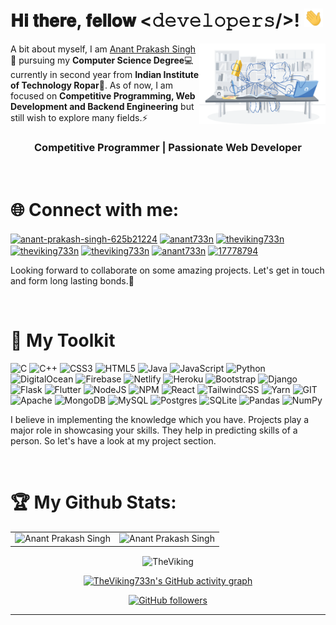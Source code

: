 <!-- #  Hi there 👋, I am [Anant Prakash Singh!](https://linkedin.com/in/anant-prakash-singh-625b21224) -->

<h1> 𝐇𝐢 𝐭𝐡𝐞𝐫𝐞, 𝐟𝐞𝐥𝐥𝐨𝐰 <𝚍𝚎𝚟𝚎𝚕𝚘𝚙𝚎𝚛𝚜/>! <img src="Hi.gif" width="30"></h1>

<img width="40%" align="right" src="workbench.svg" >
A bit about myself, I am <a href="https://linkedin.com/in/anant-prakash-singh-625b21224">Anant Prakash Singh</a> 👦 pursuing my <b>Computer Science Degree</b>💻 currently in second year from <b>Indian Institute of Technology Ropar🏫</b>. As of now, I am focused on <b>Competitive Programming, Web Development and Backend Engineering</b> but still wish to explore many fields.⚡

<h3 align="center">Competitive Programmer | Passionate Web Developer</h3>

<br>

# 🌐 Connect with me:
<p align="left">
<a href="https://linkedin.com/in/anant-prakash-singh-625b21224" target="blank"><img align="center" src="https://raw.githubusercontent.com/rahuldkjain/github-profile-readme-generator/master/src/images/icons/Social/linked-in-alt.svg" alt="anant-prakash-singh-625b21224" height="30" width="40" /></a>
<a href="https://twitter.com/anant733n" target="blank"><img align="center" src="https://raw.githubusercontent.com/rahuldkjain/github-profile-readme-generator/master/src/images/icons/Social/twitter.svg" alt="anant733n" height="30" width="40" /></a>
<a href="https://codeforces.com/profile/theviking733n" target="blank"><img align="center" src="https://raw.githubusercontent.com/rahuldkjain/github-profile-readme-generator/master/src/images/icons/Social/codeforces.svg" alt="theviking733n" height="30" width="40" /></a>
<a href="https://www.leetcode.com/theviking733n" target="blank"><img align="center" src="https://raw.githubusercontent.com/rahuldkjain/github-profile-readme-generator/master/src/images/icons/Social/leet-code.svg" alt="theviking733n" height="30" width="40" /></a>
<a href="https://www.codechef.com/users/theviking733n" target="blank"><img align="center" src="https://cdn.jsdelivr.net/npm/simple-icons@3.1.0/icons/codechef.svg" alt="theviking733n" height="30" width="40" /></a>
<a href="https://auth.geeksforgeeks.org/user/anant733n" target="blank"><img align="center" src="https://raw.githubusercontent.com/rahuldkjain/github-profile-readme-generator/master/src/images/icons/Social/geeks-for-geeks.svg" alt="anant733n" height="30" width="40" /></a>
<a href="https://stackoverflow.com/users/17778794" target="blank"><img align="center" src="https://raw.githubusercontent.com/rahuldkjain/github-profile-readme-generator/master/src/images/icons/Social/stack-overflow.svg" alt="17778794" height="30" width="40" /></a>
</p>


Looking forward to collaborate on some amazing projects. Let's get in touch and form long lasting bonds.🤝

<br>

<!-- ## 🌐 Socials:
[![LinkedIn](https://img.shields.io/badge/LinkedIn-%230077B5.svg?logo=linkedin&logoColor=white)](https://www.linkedin.com/in/anant-prakash-singh-625b21224/) [![Twitter](https://img.shields.io/badge/Twitter-%231DA1F2.svg?logo=Twitter&logoColor=white)](https://twitter.com/anant733n) -->


<!-- # 💻 Tech Stack: -->
# 🧰 My Toolkit
![C](https://img.shields.io/badge/c-%2300599C.svg?style=for-the-badge&logo=c&logoColor=white) ![C++](https://img.shields.io/badge/c++-%2300599C.svg?style=for-the-badge&logo=c%2B%2B&logoColor=white) ![CSS3](https://img.shields.io/badge/css3-%231572B6.svg?style=for-the-badge&logo=css3&logoColor=white) ![HTML5](https://img.shields.io/badge/html5-%23E34F26.svg?style=for-the-badge&logo=html5&logoColor=white) ![Java](https://img.shields.io/badge/java-%23ED8B00.svg?style=for-the-badge&logo=java&logoColor=white) ![JavaScript](https://img.shields.io/badge/javascript-%23323330.svg?style=for-the-badge&logo=javascript&logoColor=%23F7DF1E) ![Python](https://img.shields.io/badge/python-%2314354C.svg?style=for-the-badge&logo=python&logoColor=white) ![DigitalOcean](https://img.shields.io/badge/DigitalOcean-%230167ff.svg?style=for-the-badge&logo=digitalOcean&logoColor=white) ![Firebase](https://img.shields.io/badge/firebase-ffca28?style=for-the-badge&logo=firebase&logoColor=black) ![Netlify](https://img.shields.io/badge/netlify-%23000000.svg?style=for-the-badge&logo=netlify&logoColor=#00C7B7) ![Heroku](https://img.shields.io/badge/heroku-%23430098.svg?style=for-the-badge&logo=heroku&logoColor=white) ![Bootstrap](https://img.shields.io/badge/bootstrap-%23563D7C.svg?style=for-the-badge&logo=bootstrap&logoColor=white) ![Django](https://img.shields.io/badge/django-%23092E20.svg?style=for-the-badge&logo=django&logoColor=white) ![Flask](https://img.shields.io/badge/flask-%23000.svg?style=for-the-badge&logo=flask&logoColor=white) ![Flutter](https://img.shields.io/badge/Flutter-%2302569B.svg?style=for-the-badge&logo=Flutter&logoColor=white) ![NodeJS](https://img.shields.io/badge/Node.js-339933?style=for-the-badge&logo=nodedotjs&logoColor=white) ![NPM](https://img.shields.io/badge/NPM-%23000000.svg?style=for-the-badge&logo=npm&logoColor=white) ![React](https://img.shields.io/badge/react-%2320232a.svg?style=for-the-badge&logo=react&logoColor=%2361DAFB) ![TailwindCSS](https://img.shields.io/badge/tailwindcss-%2338B2AC.svg?style=for-the-badge&logo=tailwind-css&logoColor=white) ![Yarn](https://img.shields.io/badge/yarn-%232C8EBB.svg?style=for-the-badge&logo=yarn&logoColor=white) ![GIT](https://img.shields.io/badge/Git-F05032?style=for-the-badge&logo=git&logoColor=white) ![Apache](https://img.shields.io/badge/apache-%23D42029.svg?style=for-the-badge&logo=apache&logoColor=white) ![MongoDB](https://img.shields.io/badge/MongoDB-%234ea94b.svg?style=for-the-badge&logo=mongodb&logoColor=white) ![MySQL](https://img.shields.io/badge/mysql-%2300f.svg?style=for-the-badge&logo=mysql&logoColor=white) ![Postgres](https://img.shields.io/badge/postgres-%23316192.svg?style=for-the-badge&logo=postgresql&logoColor=white) ![SQLite](https://img.shields.io/badge/sqlite-%2307405e.svg?style=for-the-badge&logo=sqlite&logoColor=white) ![Pandas](https://img.shields.io/badge/pandas-%23150458.svg?style=for-the-badge&logo=pandas&logoColor=white) ![NumPy](https://img.shields.io/badge/numpy-%23013243.svg?style=for-the-badge&logo=numpy&logoColor=white)

I believe in implementing the knowledge which you have. Projects play a major role in showcasing your skills. They help in predicting skills of a person. So let's have a look at my project section.

<!-- | Project Name | Description | 
| :---:        |    :----    |
| [Project Name](https://project-link.com) | Project description | -->

<br>

# 🏆 My Github Stats:

<table>
  <tr>
   <td><img src="https://github-readme-stats.vercel.app/api?username=TheViking733n&include_all_commits=true&count_private=true&show_icons=true&line_height=20&title_color=7A7ADB&icon_color=2234AE&text_color=D3D3D3&bg_color=0,000000,130F40" alt="Anant Prakash Singh" />
    <td><img src="https://github-readme-stats.vercel.app/api/top-langs?username=TheViking733n&show_icons=true&locale=en&layout=compact&title_color=7A7ADB&icon_color=2234AE&text_color=D3D3D3&bg_color=0,000000,130F40" alt="Anant Prakash Singh" /></td>
  </tr>
</table>

<div align="center">
<p><img align="center" src="https://github-readme-streak-stats.herokuapp.com/?user=TheViking733n&theme=dark" alt="TheViking" /></p>

[![TheViking733n's GitHub activity graph](https://activity-graph.herokuapp.com/graph?username=TheViking733n&theme=xcode)](https://git.io/TheViking733n)


[![GitHub followers](https://img.shields.io/github/followers/TheViking733n.svg?style=social&label=Follow)](https://github.com/TheViking733n?tab=followers)

</div>

---
<!-- [![](https://visitcount.itsvg.in/api?id=TheViking733n&icon=0&color=0)](https://visitcount.itsvg.in) -->





<!-- ![](https://github-readme-stats.vercel.app/api?username=TheViking733n&show_icons=true&theme=radical) -->
<!-- ![](https://github-readme-stats.vercel.app/api?username=TheViking733n&theme=dark&hide_border=true&include_all_commits=false&count_private=false)<br/> -->
<!-- ![](https://github-readme-streak-stats.herokuapp.com/?user=TheViking733n&theme=dark&hide_border=true)<br/> -->
<!-- ![](https://github-readme-stats.vercel.app/api/top-langs/?username=TheViking733n&theme=dark&hide_border=true&include_all_commits=false&count_private=false&layout=compact) -->


<!-- ### ✍️ Random Dev Quote -->
<!-- ![](https://quotes-github-readme.vercel.app/api?type=horizontal&theme=radical) -->

<!-- ### 😂 Random Dev Meme
<img src="https://random-memer.herokuapp.com/" width="512px"/> -->

